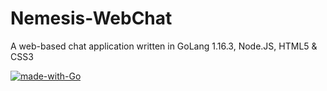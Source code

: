 # Nemesis-WebChat
A web-based chat application written in GoLang 1.16.3, Node.JS, HTML5 &amp; CSS3

[![made-with-Go](https://img.shields.io/badge/Made%20with-Go-1f425f.svg)](http://golang.org)
